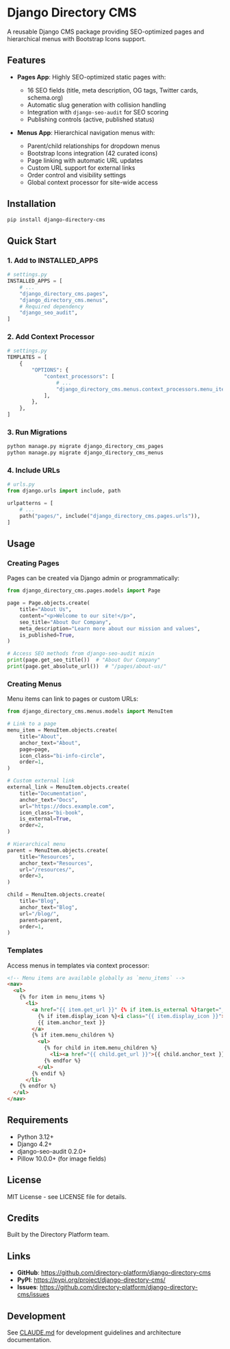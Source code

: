 # Django Directory CMS

A reusable Django CMS package providing SEO-optimized pages and hierarchical menus with Bootstrap Icons support.

## Features

- **Pages App**: Highly SEO-optimized static pages with:
  - 16 SEO fields (title, meta description, OG tags, Twitter cards, schema.org)
  - Automatic slug generation with collision handling
  - Integration with `django-seo-audit` for SEO scoring
  - Publishing controls (active, published status)

- **Menus App**: Hierarchical navigation menus with:
  - Parent/child relationships for dropdown menus
  - Bootstrap Icons integration (42 curated icons)
  - Page linking with automatic URL updates
  - Custom URL support for external links
  - Order control and visibility settings
  - Global context processor for site-wide access

## Installation

```bash
pip install django-directory-cms
```

## Quick Start

### 1. Add to INSTALLED_APPS

```python
# settings.py
INSTALLED_APPS = [
    # ...
    "django_directory_cms.pages",
    "django_directory_cms.menus",
    # Required dependency
    "django_seo_audit",
]
```

### 2. Add Context Processor

```python
# settings.py
TEMPLATES = [
    {
        "OPTIONS": {
            "context_processors": [
                # ...
                "django_directory_cms.menus.context_processors.menu_items",
            ],
        },
    },
]
```

### 3. Run Migrations

```bash
python manage.py migrate django_directory_cms_pages
python manage.py migrate django_directory_cms_menus
```

### 4. Include URLs

```python
# urls.py
from django.urls import include, path

urlpatterns = [
    # ...
    path("pages/", include("django_directory_cms.pages.urls")),
]
```

## Usage

### Creating Pages

Pages can be created via Django admin or programmatically:

```python
from django_directory_cms.pages.models import Page

page = Page.objects.create(
    title="About Us",
    content="<p>Welcome to our site!</p>",
    seo_title="About Our Company",
    meta_description="Learn more about our mission and values",
    is_published=True,
)

# Access SEO methods from django-seo-audit mixin
print(page.get_seo_title())  # "About Our Company"
print(page.get_absolute_url())  # "/pages/about-us/"
```

### Creating Menus

Menu items can link to pages or custom URLs:

```python
from django_directory_cms.menus.models import MenuItem

# Link to a page
menu_item = MenuItem.objects.create(
    title="About",
    anchor_text="About",
    page=page,
    icon_class="bi-info-circle",
    order=1,
)

# Custom external link
external_link = MenuItem.objects.create(
    title="Documentation",
    anchor_text="Docs",
    url="https://docs.example.com",
    icon_class="bi-book",
    is_external=True,
    order=2,
)

# Hierarchical menu
parent = MenuItem.objects.create(
    title="Resources",
    anchor_text="Resources",
    url="/resources/",
    order=3,
)

child = MenuItem.objects.create(
    title="Blog",
    anchor_text="Blog",
    url="/blog/",
    parent=parent,
    order=1,
)
```

### Templates

Access menus in templates via context processor:

```html
<!-- Menu items are available globally as `menu_items` -->
<nav>
  <ul>
    {% for item in menu_items %}
      <li>
        <a href="{{ item.get_url }}" {% if item.is_external %}target="_blank"{% endif %}>
          {% if item.display_icon %}<i class="{{ item.display_icon }}"></i>{% endif %}
          {{ item.anchor_text }}
        </a>
        {% if item.menu_children %}
          <ul>
            {% for child in item.menu_children %}
              <li><a href="{{ child.get_url }}">{{ child.anchor_text }}</a></li>
            {% endfor %}
          </ul>
        {% endif %}
      </li>
    {% endfor %}
  </ul>
</nav>
```

## Requirements

- Python 3.12+
- Django 4.2+
- django-seo-audit 0.2.0+
- Pillow 10.0.0+ (for image fields)

## License

MIT License - see LICENSE file for details.

## Credits

Built by the Directory Platform team.

## Links

- **GitHub**: https://github.com/directory-platform/django-directory-cms
- **PyPI**: https://pypi.org/project/django-directory-cms/
- **Issues**: https://github.com/directory-platform/django-directory-cms/issues

## Development

See [CLAUDE.md](CLAUDE.md) for development guidelines and architecture documentation.
